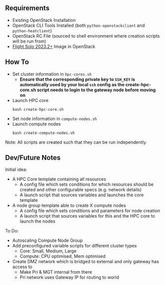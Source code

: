 ## Requirements

- Existing OpenStack Installation
- OpenStack CLI Tools Installed (both `python-openstackclient` and `python-heatclient`)
- OpenStack RC File (sourced to shell environment where creation scripts will be run from) 
- [Flight Solo 2023.2+](https://repo.openflighthpc.org/?prefix=images/FlightSolo/) Image in OpenStack

## How To

- Set cluster information in `hpc-cores.sh`
    - **Ensure that the corresponding private key to `SSH_KEY` is automatically used by your local `ssh` config as the create-hpc-core.sh script needs to login to the gateway node before moving on**
- Launch HPC core
  ```shell
  bash create-hpc-core.sh
  ```
- Set node information in `compute-nodes.sh`
- Launch compute nodes
  ```shell
  bash create-compute-nodes.sh
  ```

Note: All scripts are created such that they can be run independently.

## Dev/Future Notes

Initial idea:
- A HPC Core template containing all resources 
    - A config file which sets conditions for which resources should be created and other configurable specs (e.g. network details)
    - A launch script that sources variables and launches the core template
- A node group template able to create X compute nodes
    - A config file which sets conditions and parameters for node creation
    - A launch script that sources variables for this and the HPC core to launch the nodes

To Do:
- Autoscaling Compute Node Group
- Add preconfigured variable scripts for different cluster types
    - Core: Small, Medium, Large
    - Compute: CPU optimised, Mem optimised
- Create DMZ network which is bridged to external and only gateway has access to
    - Make Pri & MGT internal from there
    - Pri network uses Gateway IP for routing to world
